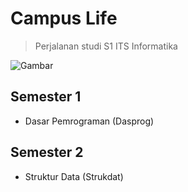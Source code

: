 # Campus Life

> Perjalanan studi S1 ITS Informatika

![Gambar](https://www.its.ac.id/informatika/wp-content/uploads/sites/44/2018/03/IFl.jpg)

## Semester 1

- Dasar Pemrograman (Dasprog)

## Semester 2

- Struktur Data (Strukdat)
